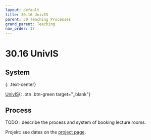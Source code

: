 ```yaml
---
layout: default
title: 30.16 UnivIS
parent: 30 Teaching Processes
grand_parent: Teaching
nav_order: 17
---
```


# 30.16 UnivIS

## System

{: .text-center}

[UnivIS](https://univis.uni-bamberg.de/){: .btn .btn-green target="_blank"}

## Process

TODO : describe the process and system of booking lecture rooms.

Projekt: see dates on the [project page](https://digital-work-lab.github.io/open-source-project/).
